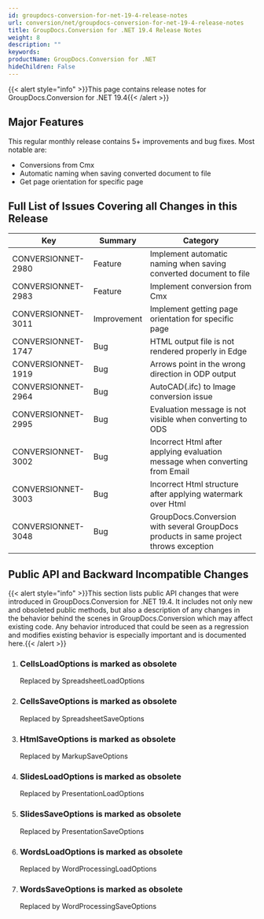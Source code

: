 ```yaml
---
id: groupdocs-conversion-for-net-19-4-release-notes
url: conversion/net/groupdocs-conversion-for-net-19-4-release-notes
title: GroupDocs.Conversion for .NET 19.4 Release Notes
weight: 8
description: ""
keywords: 
productName: GroupDocs.Conversion for .NET
hideChildren: False
---
```

{{< alert style="info" >}}This page contains release notes for GroupDocs.Conversion for .NET 19.4{{< /alert >}}

## Major Features

This regular monthly release contains 5+ improvements and bug fixes. Most notable are: 

*   Conversions from Cmx
*   Automatic naming when saving converted document to file
*   Get page orientation for specific page

## Full List of Issues Covering all Changes in this Release

| Key | Summary | Category |
| --- | --- | --- |
| CONVERSIONNET-2980 | Feature | Implement automatic naming when saving converted document to file |
| CONVERSIONNET-2983 | Feature | Implement conversion from Cmx |
| CONVERSIONNET-3011 | Improvement | Implement getting page orientation for specific page |
| CONVERSIONNET-1747 | Bug | HTML output file is not rendered properly in Edge |
| CONVERSIONNET-1919 | Bug | Arrows point in the wrong direction in ODP output |
| CONVERSIONNET-2964 | Bug | AutoCAD(.ifc) to Image conversion issue |
| CONVERSIONNET-2995 | Bug | Evaluation message is not visible when converting to ODS |
| CONVERSIONNET-3002 | Bug | Incorrect Html after applying evaluation message when converting from Email |
| CONVERSIONNET-3003 | Bug | Incorrect Html structure after applying watermark over Html |
| CONVERSIONNET-3048 | Bug | GroupDocs.Conversion with several GroupDocs products in same project throws exception |

## Public API and Backward Incompatible Changes

{{< alert style="info" >}}This section lists public API changes that were introduced in GroupDocs.Conversion for .NET 19.4. It includes not only new and obsoleted public methods, but also a description of any changes in the behavior behind the scenes in GroupDocs.Conversion which may affect existing code. Any behavior introduced that could be seen as a regression and modifies existing behavior is especially important and is documented here.{{< /alert >}}

1.  ### CellsLoadOptions is marked as obsolete
    Replaced by SpreadsheetLoadOptions
2.  ### CellsSaveOptions is marked as obsolete
    Replaced by SpreadsheetSaveOptions
3.  ### HtmlSaveOptions is marked as obsolete
    Replaced by MarkupSaveOptions
4.  ### SlidesLoadOptions is marked as obsolete
    Replaced by PresentationLoadOptions
5.  ### SlidesSaveOptions is marked as obsolete
    Replaced by PresentationSaveOptions
6.  ### WordsLoadOptions is marked as obsolete
    Replaced by WordProcessingLoadOptions
7.  ### WordsSaveOptions is marked as obsolete
    Replaced by WordProcessingSaveOptions
